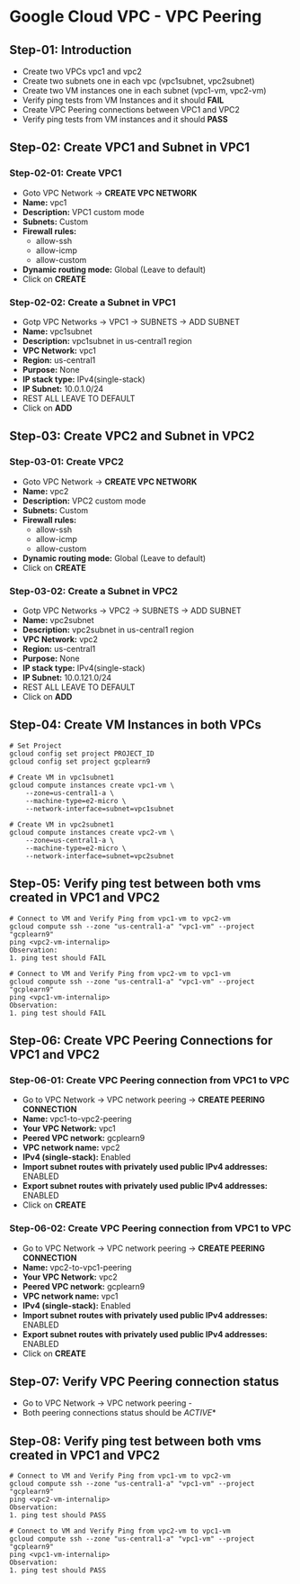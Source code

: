 # Google Cloud VPC - VPC Peering

## Step-01: Introduction
- Create two VPCs vpc1 and vpc2
- Create two subnets one in each vpc (vpc1subnet, vpc2subnet)
- Create two VM instances one in each subnet (vpc1-vm, vpc2-vm)
- Verify ping tests from VM Instances and it should **FAIL**
- Create VPC Peering connections between VPC1 and VPC2
- Verify ping tests from VM instances and it should **PASS**

## Step-02: Create VPC1 and Subnet in VPC1
### Step-02-01: Create VPC1
- Goto VPC Network -> **CREATE VPC NETWORK**
- **Name:** vpc1
- **Description:** VPC1 custom mode
- **Subnets:** Custom
- **Firewall rules:**
  - allow-ssh
  - allow-icmp
  - allow-custom
- **Dynamic routing mode:** Global (Leave to default)
- Click on **CREATE**

### Step-02-02: Create a Subnet in VPC1
- Gotp VPC Networks -> VPC1 -> SUBNETS -> ADD SUBNET
- **Name:** vpc1subnet
- **Description:** vpc1subnet in us-central1 region
- **VPC Network:** vpc1
- **Region:** us-central1
- **Purpose:** None
- **IP stack type:** IPv4(single-stack)
- **IP Subnet:** 10.0.1.0/24
- REST ALL LEAVE TO DEFAULT
- Click on **ADD**


## Step-03: Create VPC2 and Subnet in VPC2
### Step-03-01: Create VPC2
- Goto VPC Network -> **CREATE VPC NETWORK**
- **Name:** vpc2
- **Description:** VPC2 custom mode
- **Subnets:** Custom
- **Firewall rules:**
  - allow-ssh
  - allow-icmp
  - allow-custom
- **Dynamic routing mode:** Global (Leave to default)
- Click on **CREATE**

### Step-03-02: Create a Subnet in VPC2
- Gotp VPC Networks -> VPC2 -> SUBNETS -> ADD SUBNET
- **Name:** vpc2subnet
- **Description:** vpc2subnet in us-central1 region
- **VPC Network:** vpc2
- **Region:** us-central1
- **Purpose:** None
- **IP stack type:** IPv4(single-stack)
- **IP Subnet:** 10.0.121.0/24
- REST ALL LEAVE TO DEFAULT
- Click on **ADD**


## Step-04: Create VM Instances in both VPCs
```t
# Set Project 
gcloud config set project PROJECT_ID
gcloud config set project gcplearn9

# Create VM in vpc1subnet1 
gcloud compute instances create vpc1-vm \
    --zone=us-central1-a \
    --machine-type=e2-micro \
    --network-interface=subnet=vpc1subnet

# Create VM in vpc2subnet1 
gcloud compute instances create vpc2-vm \
    --zone=us-central1-a \
    --machine-type=e2-micro \
    --network-interface=subnet=vpc2subnet
```
## Step-05: Verify ping test between both vms created in VPC1 and VPC2
```t
# Connect to VM and Verify Ping from vpc1-vm to vpc2-vm 
gcloud compute ssh --zone "us-central1-a" "vpc1-vm" --project "gcplearn9"
ping <vpc2-vm-internalip>
Observation: 
1. ping test should FAIL

# Connect to VM and Verify Ping from vpc2-vm to vpc1-vm
gcloud compute ssh --zone "us-central1-a" "vpc1-vm" --project "gcplearn9"
ping <vpc1-vm-internalip>
Observation: 
1. ping test should FAIL
```

## Step-06: Create VPC Peering Connections for VPC1 and VPC2
### Step-06-01: Create VPC Peering connection from VPC1 to VPC
- Go to VPC Network -> VPC network peering -> **CREATE PEERING CONNECTION**
- **Name:** vpc1-to-vpc2-peering
- **Your VPC Network:** vpc1
- **Peered VPC network:** gcplearn9
- **VPC network name:** vpc2
- **IPv4 (single-stack):** Enabled
- **Import subnet routes with privately used public IPv4 addresses:** ENABLED
- **Export subnet routes with privately used public IPv4 addresses:** ENABLED
- Click on **CREATE**

### Step-06-02: Create VPC Peering connection from VPC1 to VPC
- Go to VPC Network -> VPC network peering -> **CREATE PEERING CONNECTION**
- **Name:** vpc2-to-vpc1-peering
- **Your VPC Network:** vpc2
- **Peered VPC network:** gcplearn9
- **VPC network name:** vpc1
- **IPv4 (single-stack):** Enabled
- **Import subnet routes with privately used public IPv4 addresses:** ENABLED
- **Export subnet routes with privately used public IPv4 addresses:** ENABLED
- Click on **CREATE**


## Step-07: Verify VPC Peering connection status
- Go to VPC Network -> VPC network peering -
- Both peering connections status should be *ACTIVE**

## Step-08: Verify ping test between both vms created in VPC1 and VPC2
```t
# Connect to VM and Verify Ping from vpc1-vm to vpc2-vm 
gcloud compute ssh --zone "us-central1-a" "vpc1-vm" --project "gcplearn9"
ping <vpc2-vm-internalip>
Observation: 
1. ping test should PASS

# Connect to VM and Verify Ping from vpc2-vm to vpc1-vm
gcloud compute ssh --zone "us-central1-a" "vpc1-vm" --project "gcplearn9"
ping <vpc1-vm-internalip>
Observation: 
1. ping test should PASS
```
